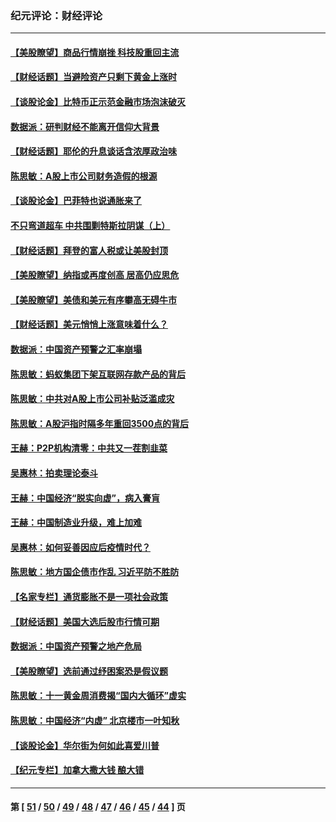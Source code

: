 ### 纪元评论：财经评论
---
#### [【美股瞭望】商品行情崩挫 科技股重回主流](../../pages/nsc1026/n13029798.md) 
#### [【财经话题】当避险资产只剩下黄金上涨时](../../pages/nsc1026/n12975626.md) 
#### [【谈股论金】比特币正示范金融市场泡沫破灭](../../pages/nsc1026/n12961769.md) 
#### [数据派：研判财经不能离开信仰大背景](../../pages/nsc1026/n12932684.md) 
#### [【财经话题】耶伦的升息谈话含浓厚政治味](../../pages/nsc1026/n12927299.md) 
#### [陈思敏：A股上市公司财务造假的根源](../../pages/nsc1026/n11229323.md) 
#### [【谈股论金】巴菲特也说通胀来了](../../pages/nsc1026/n12922463.md) 
#### [不只弯道超车 中共围剿特斯拉阴谋（上）](../../pages/nsc1026/n12919595.md) 
#### [【财经话题】拜登的富人税或让美股封顶](../../pages/nsc1026/n12899125.md) 
#### [【美股瞭望】纳指或再度创高 居高仍应思危](../../pages/nsc1026/n12878350.md) 
#### [【美股瞭望】美债和美元有序攀高无碍牛市](../../pages/nsc1026/n12844459.md) 
#### [【财经话题】美元悄悄上涨意味着什么？](../../pages/nsc1026/n12798222.md) 
#### [数据派：中国资产预警之汇率崩塌](../../pages/nsc1026/n12774242.md) 
#### [陈思敏：蚂蚁集团下架互联网存款产品的背后](../../pages/nsc1026/n12719862.md) 
#### [陈思敏：中共对A股上市公司补贴泛滥成灾](../../pages/nsc1026/n12713263.md) 
#### [陈思敏：A股沪指时隔多年重回3500点的背后](../../pages/nsc1026/n12675538.md) 
#### [王赫：P2P机构清零：中共又一茬割韭菜](../../pages/nsc1026/n12614544.md) 
#### [吴惠林：拍卖理论泰斗](../../pages/nsc1026/n12591360.md) 
#### [王赫：中国经济“脱实向虚”，病入膏肓](../../pages/nsc1026/n12564946.md) 
#### [王赫：中国制造业升级，难上加难](../../pages/nsc1026/n12559461.md) 
#### [吴惠林：如何妥善因应后疫情时代？](../../pages/nsc1026/n12553885.md) 
#### [陈思敏：地方国企债市作乱 习近平防不胜防](../../pages/nsc1026/n12553384.md) 
#### [【名家专栏】通货膨胀不是一项社会政策](../../pages/nsc1026/n12528711.md) 
#### [【财经话题】美国大选后股市行情可期](../../pages/nsc1026/n12514949.md) 
#### [数据派：中国资产预警之地产危局](../../pages/nsc1026/n12490884.md) 
#### [【美股瞭望】选前通过纾困案恐是假议题](../../pages/nsc1026/n12487724.md) 
#### [陈思敏：十一黄金周消费揭“国内大循环”虚实](../../pages/nsc1026/n12468798.md) 
#### [陈思敏：中国经济“内虚” 北京楼市一叶知秋](../../pages/nsc1026/n12464918.md) 
#### [【谈股论金】华尔街为何如此喜爱川普](../../pages/nsc1026/n12460691.md) 
#### [【纪元专栏】加拿大撒大钱 酿大错](../../pages/nsc1026/n12406564.md) 

---
#### 第 [ [51](./51.md) / [50](./50.md) / [49](./49.md) / [48](./48.md) / [47](./47.md) / [46](./46.md) / [45](./45.md) / [44](./44.md) ] 页
